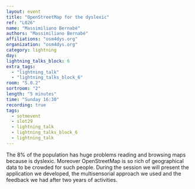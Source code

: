 ```yaml
---
layout: event
title: "OpenStreetMap for the dyslexic"
ref: "L026"
name: "Massimiliano Bernabé"
authors: "Massimiliano Bernabé"
affiliations: "osm4dys.org"
organization: "osm4dys.org"
category: lightning
day: 
lightning_talks_block: 6
extra_tags:
  - "lightning_talk"
  - "lightning_talks_block_6"
room: "S.0.2"
sortroom: "2"
length: "5 minutes"
time: "Sunday 16:30"
recording: true
tags:
  - sotmevent
  - slot29
  - lightning_talk
  - lightning_talks_block_6
  - lightning_talk
---
```

The 8% of the population has huge problems reading and browsing maps because is dyslexic. Moreover OpenStreetMap is so rich of geographical data to be crowded for such people. During the session we will present the application we developed, the multisensorial approach we used and the feedback we had after two years of activities.